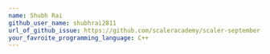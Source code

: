 ```yaml
---
name: Shubh Rai
github_user_name: shubhrai2811
url_of_github_issue: https://github.com/scaleracademy/scaler-september-open-source-challenge/issues/142#issue-1358608452
your_favroite_programming_language: C++
---
```

